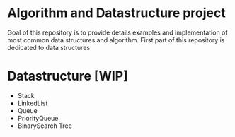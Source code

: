 # Algorithm and Datastructure project
Goal of this repository is to provide details examples and implementation of most common data structures and algorithm.
First part of this repository is dedicated to data structures
# Datastructure [WIP]
  * Stack
  * LinkedList
  * Queue
  * PriorityQueue
  * BinarySearch Tree
  
  
